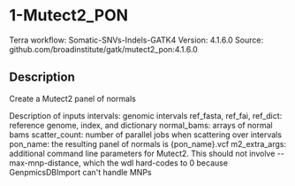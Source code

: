 # 1-Mutect2_PON

Terra workflow: Somatic-SNVs-Indels-GATK4
Version: 4.1.6.0
Source: github.com/broadinstitute/gatk/mutect2_pon:4.1.6.0

## Description

Create a Mutect2 panel of normals

Description of inputs
intervals: genomic intervals
ref_fasta, ref_fai, ref_dict: reference genome, index, and dictionary
normal_bams: arrays of normal bams
scatter_count: number of parallel jobs when scattering over intervals
pon_name: the resulting panel of normals is {pon_name}.vcf
m2_extra_args: additional command line parameters for Mutect2.  This should not involve --max-mnp-distance,
which the wdl hard-codes to 0 because GenpmicsDBImport can't handle MNPs
